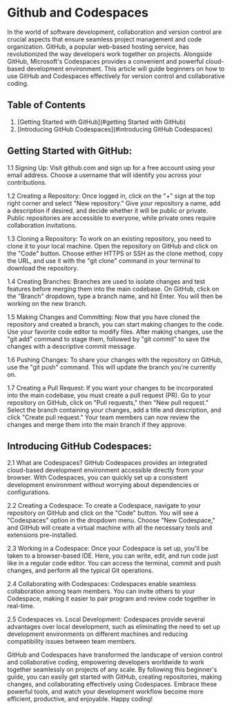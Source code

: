 # Github and Codespaces

In the world of software development, collaboration and version control are crucial aspects that ensure seamless project management and code organization. GitHub, a popular web-based hosting service, has revolutionized the way developers work together on projects. Alongside GitHub, Microsoft's Codespaces provides a convenient and powerful cloud-based development environment. This article will guide beginners on how to use GitHub and Codespaces effectively for version control and collaborative coding.

## Table of Contents
1. [Getting Started with GitHub](#getting Started with GitHub)
2. [Introducing GitHub Codespaces](#introducing GitHub Codespaces)

## Getting Started with GitHub:
1.1 Signing Up:
Visit github.com and sign up for a free account using your email address. Choose a username that will identify you across your contributions.

1.2 Creating a Repository:
Once logged in, click on the "+" sign at the top right corner and select "New repository." Give your repository a name, add a description if desired, and decide whether it will be public or private. Public repositories are accessible to everyone, while private ones require collaboration invitations.

1.3 Cloning a Repository:
To work on an existing repository, you need to clone it to your local machine. Open the repository on GitHub and click on the "Code" button. Choose either HTTPS or SSH as the clone method, copy the URL, and use it with the "git clone" command in your terminal to download the repository.

1.4 Creating Branches:
Branches are used to isolate changes and test features before merging them into the main codebase. On GitHub, click on the "Branch" dropdown, type a branch name, and hit Enter. You will then be working on the new branch.

1.5 Making Changes and Committing:
Now that you have cloned the repository and created a branch, you can start making changes to the code. Use your favorite code editor to modify files. After making changes, use the "git add" command to stage them, followed by "git commit" to save the changes with a descriptive commit message.

1.6 Pushing Changes:
To share your changes with the repository on GitHub, use the "git push" command. This will update the branch you're currently on.

1.7 Creating a Pull Request:
If you want your changes to be incorporated into the main codebase, you must create a pull request (PR). Go to your repository on GitHub, click on "Pull requests," then "New pull request." Select the branch containing your changes, add a title and description, and click "Create pull request." Your team members can now review the changes and merge them into the main branch if they approve.

## Introducing GitHub Codespaces:
2.1 What are Codespaces?
GitHub Codespaces provides an integrated cloud-based development environment accessible directly from your browser. With Codespaces, you can quickly set up a consistent development environment without worrying about dependencies or configurations.

2.2 Creating a Codespace:
To create a Codespace, navigate to your repository on GitHub and click on the "Code" button. You will see a "Codespaces" option in the dropdown menu. Choose "New Codespace," and GitHub will create a virtual machine with all the necessary tools and extensions pre-installed.

2.3 Working in a Codespace:
Once your Codespace is set up, you'll be taken to a browser-based IDE. Here, you can write, edit, and run code just like in a regular code editor. You can access the terminal, commit and push changes, and perform all the typical Git operations.

2.4 Collaborating with Codespaces:
Codespaces enable seamless collaboration among team members. You can invite others to your Codespace, making it easier to pair program and review code together in real-time.

2.5 Codespaces vs. Local Development:
Codespaces provide several advantages over local development, such as eliminating the need to set up development environments on different machines and reducing compatibility issues between team members.

GitHub and Codespaces have transformed the landscape of version control and collaborative coding, empowering developers worldwide to work together seamlessly on projects of any scale. By following this beginner's guide, you can easily get started with GitHub, creating repositories, making changes, and collaborating effectively using Codespaces. Embrace these powerful tools, and watch your development workflow become more efficient, productive, and enjoyable. Happy coding!
